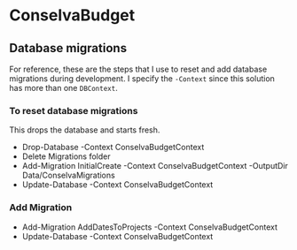 # ConselvaBudget

## Database migrations

For reference, these are the steps that I use to reset and add database migrations during development. I specify the `-Context` since this solution has more than one `DBContext`.

### To reset database migrations

This drops the database and starts fresh.

- Drop-Database -Context ConselvaBudgetContext
- Delete Migrations folder
- Add-Migration InitialCreate -Context ConselvaBudgetContext -OutputDir Data/ConselvaMigrations
- Update-Database -Context ConselvaBudgetContext

### Add Migration

- Add-Migration AddDatesToProjects -Context ConselvaBudgetContext
- Update-Database -Context ConselvaBudgetContext
